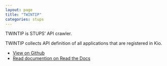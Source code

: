 ```yaml
---
layout: page
title: "TWINTIP"
categories: stups
---
```


TWINTIP is STUPS’ API crawler.

TWINTIP collects API definition of all applications that are registered in Kio. 

* [View on Github](https://github.com/zalando-stups/twintip)
* [Read documention on Read the Docs](https://stups.readthedocs.org/en/latest/components/twintip.html)
